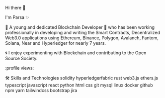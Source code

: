 Hi there 👋
 
I'm Parsa ✨
 
:trident: A young and dedicated Blockchain Developer 🚀 who has been working professionally in developing and writing the Smart Contracts, 
Decentralized Web3.0 applications using Ethereum, Binance, Polygon, Avalanch, Fantom, Solana, Near and Hyperledger for nearly 7 years.

:cyclone: I enjoy experimenting with Blockchain and contributing to the Open Source Society.

:profile views:

🛠️ Skills and Technologies
solidity hyperledgerfabric rust web3.js ethers.js typescript javascript react python html css git mysql linux docker github npm yarn tailwindcss bootstrap jira
<!--

-->

